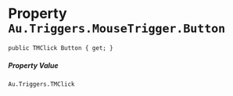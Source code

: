 # Property `Au.Triggers.MouseTrigger.Button`

```
public TMClick Button { get; }
```

##### Property Value

`Au.Triggers.TMClick`